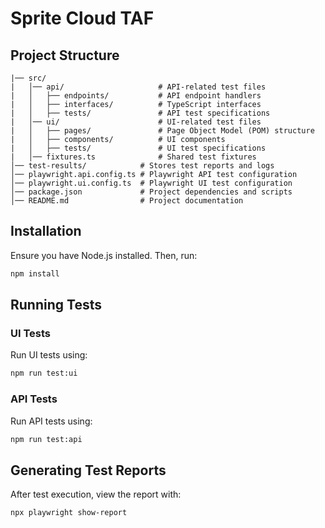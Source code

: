 # Sprite Cloud TAF  

## Project Structure  

```
|── src/
|   │── api/                     # API-related test files  
|   │   ├── endpoints/           # API endpoint handlers  
|   │   ├── interfaces/          # TypeScript interfaces  
|   │   ├── tests/               # API test specifications  
|   │── ui/                      # UI-related test files  
|   │   ├── pages/               # Page Object Model (POM) structure  
|   │   ├── components/          # UI components 
|   │   ├── tests/               # UI test specifications  
|   │── fixtures.ts              # Shared test fixtures  
│── test-results/            # Stores test reports and logs  
│── playwright.api.config.ts # Playwright API test configuration  
│── playwright.ui.config.ts  # Playwright UI test configuration  
│── package.json             # Project dependencies and scripts  
│── README.md                # Project documentation  
```

## Installation  

Ensure you have Node.js installed. Then, run:  

```sh
npm install
```

## Running Tests  

### UI Tests  

Run UI tests using:  

```sh
npm run test:ui
```

### API Tests  

Run API tests using:  

```sh
npm run test:api
```

## Generating Test Reports  

After test execution, view the report with:  

```sh
npx playwright show-report
```
